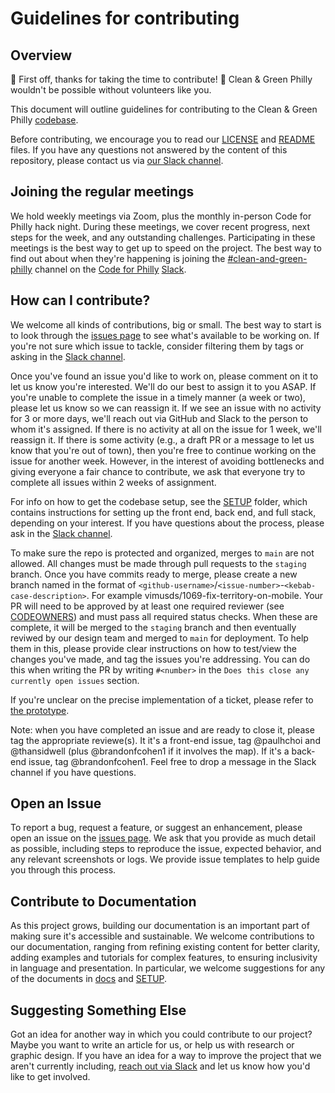 # Guidelines for contributing

## Overview

🎉 First off, thanks for taking the time to contribute! 🎉 Clean & Green Philly wouldn't be possible without volunteers like you.

This document will outline guidelines for contributing to the Clean & Green Philly [codebase](https://github.com/CodeForPhilly/vacant-lots-proj).

Before contributing, we encourage you to read our [LICENSE](https://github.com/CodeForPhilly/vacant-lots-proj/blob/main/LICENSE) and [README](https://github.com/CodeForPhilly/vacant-lots-proj/blob/main/README.md) files. If you have any questions not answered by the content of this repository, please contact us via [our Slack channel](https://codeforphilly.slack.com/archives/C05H9QBMP96).

## Joining the regular meetings

We hold weekly meetings via Zoom, plus the monthly in-person Code for Philly hack night. During these meetings, we cover recent progress, next steps for the week, and any outstanding challenges. Participating in these meetings is the best way to get up to speed on the project. The best way to find out about when they're happening is joining the [#clean-and-green-philly](https://codeforphilly.slack.com/archives/C05H9QBMP96) channel on the [Code for Philly](https://www.codeforphilly.org/) [Slack](https://www.codeforphilly.org/chat/).

## How can I contribute?

We welcome all kinds of contributions, big or small. The best way to start is to look through the [issues page](https://github.com/CodeForPhilly/vacant-lots-proj/issues) to see what's available to be working on. If you're not sure which issue to tackle, consider filtering them by tags or asking in the [Slack channel](https://codeforphilly.slack.com/archives/C05H9QBMP96).

Once you've found an issue you'd like to work on, please comment on it to let us know you're interested. We'll do our best to assign it to you ASAP. If you're unable to complete the issue in a timely manner (a week or two), please let us know so we can reassign it. If we see an issue with no activity for 3 or more days, we'll reach out via GitHub and Slack to the person to whom it's assigned. If there is no activity at all on the issue for 1 week, we'll reassign it. If there is some activity (e.g., a draft PR or a message to let us know that you're out of town), then you're free to continue working on the issue for another week. However, in the interest of avoiding bottlenecks and giving everyone a fair chance to contribute, we ask that everyone try to complete all issues within 2 weeks of assignment.

For info on how to get the codebase setup, see the [SETUP](/docs/SETUP) folder, which contains instructions for setting up the front end, back end, and full stack, depending on your interest. If you have questions about the process, please ask in the [Slack channel](https://codeforphilly.slack.com/archives/C05H9QBMP96).

To make sure the repo is protected and organized, merges to `main` are not allowed. All changes must be made through pull requests to the `staging` branch. Once you have commits ready to merge, please create a new branch named in the format of `<github-username>`/`<issue-number>`-`<kebab-case-description>`. For example vimusds/1069-fix-territory-on-mobile. Your PR will need to be approved by at least one required reviewer (see [CODEOWNERS](https://github.com/CodeForPhilly/vacant-lots-proj/blob/main/.github/CODEOWNERS)) and must pass all required status checks. When these are complete, it will be merged to the `staging` branch and then eventually reviwed by our design team and merged to `main` for deployment. To help them in this, please provide clear instructions on how to test/view the changes you've made, and tag the issues you're addressing. You can do this when writing the PR by writing `#<number>` in the `Does this close any currently open issues` section.

If you're unclear on the precise implementation of a ticket, please refer to [the prototype](https://www.figma.com/proto/NAFkgq34abW6uJ0R7PW24T/Prototype---Clean-%26-Green-Philly?page-id=187%3A12602&type=design&node-id=2592-30019&viewport=-657%2C-623%2C0.1&t=fqZvOvLyE9qv7AAV-8&scaling=min-zoom&starting-point-node-id=2592%3A30019&hide-ui=1).

Note: when you have completed an issue and are ready to close it, please tag the appropriate reviewe(s). It it's a front-end issue, tag @paulhchoi and @thansidwell (plus @brandonfcohen1 if it involves the map). If it's a back-end issue, tag @brandonfcohen1. Feel free to drop a message in the Slack channel if you have questions.

## Open an Issue

To report a bug, request a feature, or suggest an enhancement, please open an issue on the [issues page](https://github.com/CodeForPhilly/vacant-lots-proj/issues). We ask that you provide as much detail as possible, including steps to reproduce the issue, expected behavior, and any relevant screenshots or logs. We provide issue templates to help guide you through this process.

## Contribute to Documentation

As this project grows, building our documentation is an important part of making sure it's accessible and sustainable. We welcome contributions to our documentation, ranging from refining existing content for better clarity, adding examples and tutorials for complex features, to ensuring inclusivity in language and presentation. In particular, we welcome suggestions for any of the documents in [docs](../docs) and [SETUP](/docs/SETUP).

## Suggesting Something Else

Got an idea for another way in which you could contribute to our project? Maybe you want to write an article for us, or help us with research or graphic design. If you have an idea for a way to improve the project that we aren't currently including, [reach out via Slack](https://codeforphilly.slack.com/archives/C05H9QBMP96) and let us know how you'd like to get involved.

